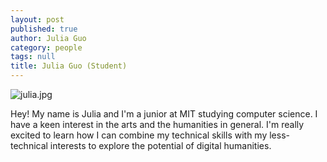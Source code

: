 ```yaml
---
layout: post
published: true
author: Julia Guo
category: people
tags: null
title: Julia Guo (Student)
---
```


![julia.jpg]({{site.baseurl}}/assets/julia.jpg)

Hey! My name is Julia and I'm a junior at MIT studying computer science. I have a keen interest in the arts and the humanities in general. I'm really excited to learn how I can combine my technical skills with my less-technical interests to explore the potential of digital humanities.